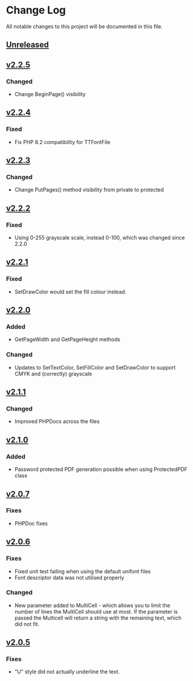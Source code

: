 # Change Log
All notable changes to this project will be documented in this file.

## [Unreleased]

## [v2.2.5]

### Changed
- Change BeginPage() visibility

## [v2.2.4]

### Fixed
- Fix PHP 8.2 compatibility for TTFontFile

## [v2.2.3]

### Changed
- Change PutPages() method visibility from private to protected

## [v2.2.2]

### Fixed
- Using 0-255 grayscale scale, instead 0-100, which was changed since 2.2.0 

## [v2.2.1]

### Fixed
- SetDrawColor would set the fill colour instead.

## [v2.2.0]

### Added
- GetPageWidth and GetPageHeight methods

### Changed
- Updates to SetTextColor, SetFillColor and SetDrawColor to support CMYK and (correctly) grayscale

## [v2.1.1]

### Changed
- Improved PHPDocs across the files

## [v2.1.0]

### Added
- Password protected PDF generation possible when using ProtectedPDF class

## [v2.0.7]

### Fixes
- PHPDoc fixes

## [v2.0.6]

### Fixes
- Fixed unit test failing when using the default unifont files
- Font descriptor data was not utilised properly

### Changed
- New parameter added to MultiCell - which allows you to limit the number of lines the MultiCell should use at most. If the parameter is passed the Multicell will return a string with the remaining text, which did not fit.

## [v2.0.5]

### Fixes
- "U" style did not actually underline the text.

[Unreleased]: https://github.com/DocnetUK/tfpdf/compare/v2.2.5...HEAD
[v2.2.5]: https://github.com/DocnetUK/tfpdf/compare/v2.2.4...v2.2.5
[v2.2.4]: https://github.com/DocnetUK/tfpdf/compare/v2.2.3...v2.2.4
[v2.2.3]: https://github.com/DocnetUK/tfpdf/compare/v2.2.2...v2.2.3
[v2.2.2]: https://github.com/DocnetUK/tfpdf/compare/v2.2.1...v2.2.2
[v2.2.1]: https://github.com/DocnetUK/tfpdf/compare/v2.2.0...v2.2.1
[v2.2.0]: https://github.com/DocnetUK/tfpdf/compare/v2.1.1...v2.2.0
[v2.1.1]: https://github.com/DocnetUK/tfpdf/compare/v2.1.0...v2.1.1
[v2.1.0]: https://github.com/DocnetUK/tfpdf/compare/v2.0.7...v2.1.0
[v2.0.7]: https://github.com/DocnetUK/tfpdf/compare/v2.0.6...v2.0.7
[v2.0.6]: https://github.com/DocnetUK/tfpdf/compare/v2.0.5...v2.0.6
[v2.0.5]: https://github.com/DocnetUK/tfpdf/compare/v2.0.4...v2.0.5
